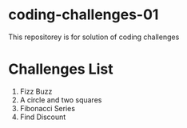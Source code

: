 # coding-challenges-01
This repositorey is for solution of coding challenges

# Challenges List
<ol>
<li>Fizz Buzz</li>
<li>A circle and two squares</li>
<li>Fibonacci Series</li>
<li>Find Discount</li>
</ol>
